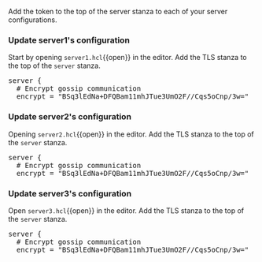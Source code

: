 <!-- markdownlint-disable no-inline-html -->

Add the token to the top of the server stanza to each of your server
configurations.

### Update server1's configuration

Start by opening `server1.hcl`{{open}} in the editor. Add the TLS stanza to the
top of the `server` stanza.

<pre class="file" data-filename="server1.hcl"
     data-target="insert" data-marker="server {">
server {
  # Encrypt gossip communication
  encrypt = "BSq3lEdNa+DFQBam11mhJTue3UmO2F//Cqs5oCnp/3w="
</pre>

### Update server2's configuration

Opening `server2.hcl`{{open}} in the editor. Add the TLS stanza to the top of
the `server` stanza.

<pre class="file" data-filename="server2.hcl"
     data-target="insert" data-marker="server {">
server {
  # Encrypt gossip communication
  encrypt = "BSq3lEdNa+DFQBam11mhJTue3UmO2F//Cqs5oCnp/3w="
</pre>

### Update server3's configuration

Open `server3.hcl`{{open}} in the editor. Add the TLS stanza to the top of
the `server` stanza.

<pre class="file" data-filename="server3.hcl"
     data-target="insert" data-marker="server {">
server {
  # Encrypt gossip communication
  encrypt = "BSq3lEdNa+DFQBam11mhJTue3UmO2F//Cqs5oCnp/3w="
</pre>
